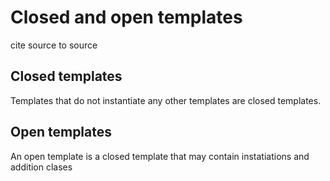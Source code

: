 # Closed and open templates

cite source to source

## Closed templates

Templates that do not instantiate any other templates are closed templates.

## Open templates

An open template is a closed template that may contain instatiations and addition clases
